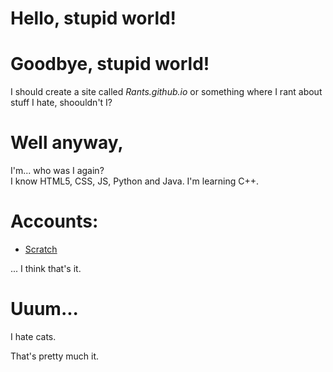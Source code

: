 <h1>Hello, stupid world!</h1>
<h1>Goodbye, stupid world!</h1>
<p>I should create a site called <i>Rants.github.io</i> or something where I rant about stuff I hate, shoouldn't I?</p>

<h1>Well anyway,</h1>
<p>I'm... who was I again?<br>I know HTML5, CSS, JS, Python and Java. I'm learning C++.</p>

<h1>Accounts:</h1>
<ul>
    <li><a href="scratch.mit.edu/users/MTM828">Scratch</a></li>
</ul>
<p>... I think that's it.</p>

<h1>Uuum...</h1>
<p>I hate cats.</p>
<p>That's pretty much it.</p>
